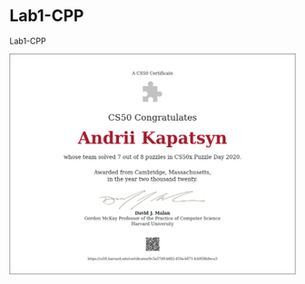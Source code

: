 # Lab1-CPP
Lab1-CPP

![CS50 PuzzleDay Certificate](https://github.com/R1chrdson/Lab1-CPP/blob/master/CS50x%20Puzzle%20Day%202020.png)
